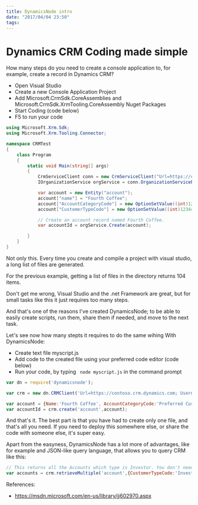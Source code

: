 ```yaml
---
title: DynamicsNode intro
date: "2017/04/04 23:50"
tags:
---
```

# Dynamics CRM Coding made simple

How many steps do you need to create a console application to, for example, create a record in Dynamics CRM?

- Open Visual Studio
- Create a new Console Application Project
- Add Microsoft.CrmSdk.CoreAssemblies and Microsoft.CrmSdk.XrmTooling.CoreAssembly Nuget Packages
- Start Coding (code below)
- F5 to run your code
 
``` c#
using Microsoft.Xrm.Sdk;
using Microsoft.Xrm.Tooling.Connector;

namespace CRMTest
{
    class Program
    {
        static void Main(string[] args)
        {
            CrmServiceClient conn = new CrmServiceClient("Url=https://contoso.crm.dynamics.com; Username=someone@contoso.onmicrosoft.com; Password=password; authtype=Office365");
            IOrganizationService orgService = conn.OrganizationServiceProxy;

            var account = new Entity("account");
            account["name"] = "Fourth Coffee";
            account["AccountCategoryCode"] = new OptionSetValue((int)12345);
            account["CustomerTypeCode"] = new OptionSetValue((int)12344);

            // Create an account record named Fourth Coffee.
            var accountId = orgService.Create(account);

        }
    }
}

```

Not only this. Every time you create and compile a project with visual studio, a long list of files are generated. 

For the previous example, getting a list of files in the directory returns 104 items. 

Don't get me wrong, Visual Studio and the .net Framework are great, but for small tasks like this it just requires too many steps. 

And that's one of the reasons I've created DynamicsNode; to be able to easily create scripts, run them, share them if needed, and move to the next task. 


Let's see now how many stepts it requires to do the same wihing With DynamicsNode:

- Create text file myscript.js
- Add code to the created file using your preferred code editor  (code below)
- Run your code, by typing ``` node myscript.js``` in the command prompt 

``` js
var dn = require('dynamicsnode');

var crm = new dn.CRMClient('Url=https://contoso.crm.dynamics.com; Username=someone@contoso.onmicrosoft.com; Password=password; authtype=Office365');

var account = {Name:'Fourth Coffee', AccountCategoryCode:'Preferred Customer', CustomerTypeCode:'Investor'};
var accountId = crm.create('account',account);

```
And that's it. The best part is that you have had to create only one file, and that's all you need. If you need to deploy this somewhere else, or share the code with someone else, it's super easy.

Apart from the easyness, DynamicsNode has a lot more of advantages, like for example and JSON-like query language, that allows you to query CRM like this:
```js
// This returns all the Accounts which type is Investor. You don't need to remember the Option
var accounts = crm.retrieveMultiple('account',{CustomerTypeCode:'Investor'});


``` 

References:
- https://msdn.microsoft.com/en-us/library/jj602970.aspx
